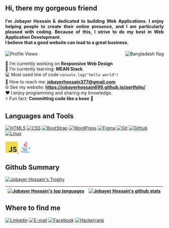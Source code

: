 <!-- Welcoming text -->
## Hi, there my gorgeous friend

<!-- My openion -->
<h4 align="justify">I'm Jobayer Hossain & dedicated to building Web Applications. I enjoy helping people to create their online presence, and I am particularly pleased with coding. Because of this, I strive to do my best in Web Application Development. <br/>
I believe that a good website can lead to a great business.</h4>

<!-- Showoff my country -->
<img align="right" src="https://github.com/jobayerhossain699/jobayerhossain699/assets/114942451/6d125de7-0bb7-4ab7-aae6-b91e4d5b5449" alt="Bangladesh flag">

<!-- My github views -->
![Profile Views](https://komarev.com/ghpvc/?username=jobayerhossain699)

<!-- My github followers number -->
<!-- [![GitHub Followers](https://img.shields.io/github/followers/your-username?style=social)](https://github.com/your-username) -->

<!-- About me -->
🔭  I’m currently working on  **Responsive Web Design** <br/>
🌱  I’m currently learning:  **MEAN Stack** <br/>
💻  Most used line of code  `console.log("hello world")` <br/>
📧  How to reach me:  **jobayerhossain377@gmail.com** <br/>
🌐  See my website:  **https://jobayerhossain699.github.io/portfolio/** <br/>
♥️  I enjoy programming and sharing my knowledge. <br/>
⚡  Fun fact:  **Committing code like a bose** 🚀 <br/>


<!-- Showoff my skillset -->
## Languages and Tools

[![HTML5](https://img.shields.io/badge/HTML5-E34F26?style=for-the-badge&labelColor=black&logo=html5&logoColor=E34F26)]("#")
[![CSS](https://img.shields.io/badge/CSS3-1572B6?style=for-the-badge&labelColor=black&logo=css3&logoColor=1572B6)]("#")
[![BootStrap](https://img.shields.io/badge/BootStrap-7952B3?style=for-the-badge&labelColor=black&logo=bootstrap&logoColor=7952B3)]("#")
[![WordPress](https://img.shields.io/badge/WordPress-21759B?style=for-the-badge&labelColor=black&logo=wordpress&logoColor=21759B)]("#")
[![Figma](https://img.shields.io/badge/Figma-F24E1E?style=for-the-badge&labelColor=black&logo=figma&logoColor=F24E1E)]("#")
[![Git](https://img.shields.io/badge/Git-F05032?style=for-the-badge&labelColor=black&logo=git&logoColor=F05032)]("#")
[![Github](https://img.shields.io/badge/Github-181717?style=for-the-badge&labelColor=gray&logo=github&logoColor=181717)]("#")
[![Linux](https://img.shields.io/badge/Linux-FCC624?style=for-the-badge&labelColor=black&logo=linux&logoColor=FCC624)]("#")
<!-- [![Tailwind CSS](https://img.shields.io/badge/Tailwind%20CSS-1c79e3?style=for-the-badge&labelColor=black&logo=tailwindcss&logoColor=06B6D4)]("#") -->

<p align="left"><a href="#" target="_blank"> <img src="https://raw.githubusercontent.com/devicons/devicon/master/icons/javascript/javascript-original.svg" alt="javascript" width="40" height="37"/> </a>
  <a href="#" target="_blank"> <img src="https://raw.githubusercontent.com/devicons/devicon/master/icons/java/java-original.svg" alt="java" width="40" height="40"/> </a></p>


<!-- My github summary -->
## Github Summary

<p align="left"> <a href="https://github.com/ryo-ma/github-profile-trophy"><img src="https://github-profile-trophy.vercel.app/?username=jobayerhossain699&column=7&margin-w=8" alt="Jobayer Hossain's Trophy" /></a> </p>

| <a href="https://github-readme-stats.vercel.app/api/top-langs?username=jobayerhossain699&show_icons=true&locale=en"><img align="center" src="https://github-readme-stats.vercel.app/api/top-langs?username=jobayerhossain699&show_icons=true&locale=en&langs_count=10" alt="Jobayer Hossain's top languages"/></a> | <a href="https://github-readme-stats.vercel.app/api?username=jobayerhossain699&show_icons=true&locale=en"><img align="center" src="https://github-readme-stats.vercel.app/api?username=jobayerhossain699&show_icons=true&locale=en" alt="Jobayer Hossain's github stats" /></a> |
| ------------- | ------------- |


<!-- My all contacts -->
## Where to find me

[![Linkedin](https://img.shields.io/badge/LinkedIn-0A66C2?style=for-the-badge&logo=linkedin&logoColor=white)](https://www.linkedin.com/in/jobayerhossain699/) 
[![E-mail](https://img.shields.io/badge/Gmail-EA4335?style=for-the-badge&logo=gmail&logoColor=white)](mailto:jobayerhossain377@gmail.com)
[![Facebook](https://img.shields.io/badge/Facebook-1877F2?style=for-the-badge&logo=facebook&logoColor=white)](https://www.facebook.com/jobayerhossain699/)
[![Hackerrank](https://img.shields.io/badge/Hackerrank-00b34d?style=for-the-badge&logo=hackerrank&logoColor=white)](https://www.hackerrank.com/jobayerhossain69/)
<!-- [![Behance](https://img.shields.io/badge/Behance-1769FF?style=for-the-badge&logo=behance&logoColor=white)](https://www.behance.net/jobayerhossain22)
[![Dribble](https://img.shields.io/badge/Dribbble-EA4C89?style=for-the-badge&logo=dribbble&logoColor=white)](https://dribbble.com/jobayerhossain699) -->


